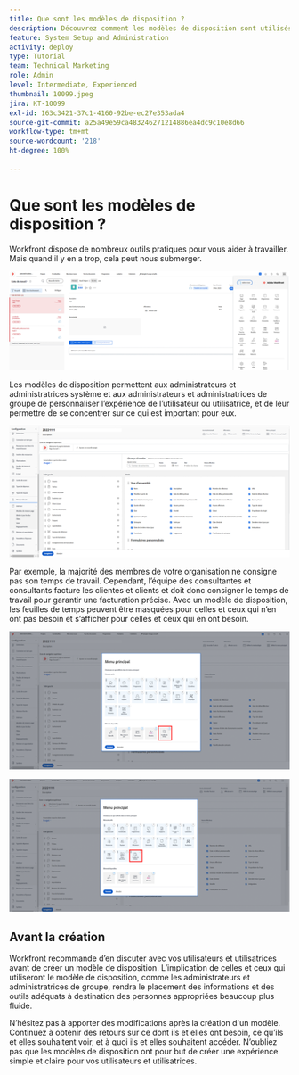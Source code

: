 ```yaml
---
title: Que sont les modèles de disposition ?
description: Découvrez comment les modèles de disposition sont utilisés pour personnaliser ce que les utilisateurs et les utilisatrices voient dans l’interface.
feature: System Setup and Administration
activity: deploy
type: Tutorial
team: Technical Marketing
role: Admin
level: Intermediate, Experienced
thumbnail: 10099.jpeg
jira: KT-10099
exl-id: 163c3421-37c1-4160-92be-ec27e353ada4
source-git-commit: a25a49e59ca483246271214886ea4dc9c10e8d66
workflow-type: tm+mt
source-wordcount: '218'
ht-degree: 100%

---
```


# Que sont les modèles de disposition ?

Workfront dispose de nombreux outils pratiques pour vous aider à travailler. Mais quand il y en a trop, cela peut nous submerger.

![Accueil et Menu principal](assets/what-are-layout-templates-01.png)

Les modèles de disposition permettent aux administrateurs et administratrices système et aux administrateurs et administratrices de groupe de personnaliser l’expérience de l’utilisateur ou utilisatrice, et de leur permettre de se concentrer sur ce qui est important pour eux.

![Accueil et Menu principal](assets/what-are-layout-templates-02.png)

Par exemple, la majorité des membres de votre organisation ne consigne pas son temps de travail. Cependant, l’équipe des consultantes et consultants facture les clientes et clients et doit donc consigner le temps de travail pour garantir une facturation précise. Avec un modèle de disposition, les feuilles de temps peuvent être masquées pour celles et ceux qui n’en ont pas besoin et s’afficher pour celles et ceux qui en ont besoin.

![Accueil et Menu principal](assets/what-are-layout-templates-03.png)

![Accueil et Menu principal](assets/what-are-layout-templates-04.png)


## Avant la création

Workfront recommande d’en discuter avec vos utilisateurs et utilisatrices avant de créer un modèle de disposition. L’implication de celles et ceux qui utiliseront le modèle de disposition, comme les administrateurs et administratrices de groupe, rendra le placement des informations et des outils adéquats à destination des personnes appropriées beaucoup plus fluide.

N’hésitez pas à apporter des modifications après la création d&#39;un modèle. Continuez à obtenir des retours sur ce dont ils et elles ont besoin, ce qu’ils et elles souhaitent voir, et à quoi ils et elles souhaitent accéder. N’oubliez pas que les modèles de disposition ont pour but de créer une expérience simple et claire pour vos utilisateurs et utilisatrices.
